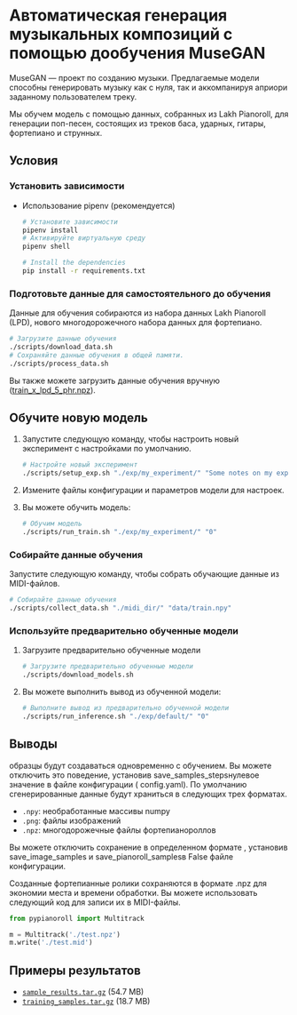 # Автоматическая генерация музыкальных композиций с помощью дообучения MuseGAN

MuseGAN — проект по созданию музыки. Предлагаемые модели способны генерировать музыку как с нуля, так и аккомпанируя априори заданному пользователем треку.

Мы обучем модель с помощью данных, собранных из   Lakh Pianoroll, для генерации  поп-песен, состоящих из треков баса, ударных, гитары, фортепиано и струнных.


## Условия

### Установить зависимости

- Использование  pipenv (рекомендуется)

  ```sh
  # Установите зависимости
  pipenv install
  # Активируйте виртуальную среду
  pipenv shell
  ```

  ```sh
  # Install the dependencies
  pip install -r requirements.txt
  ```

### Подготовьте данные для самостоятельного до обучения


Данные для обучения собираются из набора данных Lakh Pianoroll (LPD), нового многодорожечного набора данных для фортепиано.

```sh
# Загрузите данные обучения
./scripts/download_data.sh
# Сохраняйте данные обучения в общей памяти.
./scripts/process_data.sh
```

Вы также можете загрузить данные обучения вручную
([train_x_lpd_5_phr.npz](https://docs.google.com/uc?export=download&id=14rrC5bSQkB9VYWrvt2IhsCjOKYrguk3S)).

## Обучите новую модель

1. Запустите следующую команду, чтобы настроить новый эксперимент с настройками по умолчанию.

   ```sh
   # Настройте новый эксперимент
   ./scripts/setup_exp.sh "./exp/my_experiment/" "Some notes on my experiment"
   ```

2. Измените файлы конфигурации и параметров модели для  настроек.

3. Вы можете обучить модель:

     ```sh
     # Обучим модель
     ./scripts/run_train.sh "./exp/my_experiment/" "0"
     ```

### Собирайте данные обучения

Запустите следующую команду, чтобы собрать обучающие данные из MIDI-файлов.

  ```sh
  # Собирайте данные обучения
  ./scripts/collect_data.sh "./midi_dir/" "data/train.npy"
  ```

### Используйте предварительно обученные модели  

1. Загрузите предварительно обученные модели

   ```sh
   # Загрузите предварительно обученные модели
   ./scripts/download_models.sh
   ```

2. Вы можете выполнить вывод из обученной модели:

   ```sh
   # Выполните вывод из предварительно обученной модели
   ./scripts/run_inference.sh "./exp/default/" "0"
   ```

## Выводы

образцы будут создаваться одновременно с обучением. Вы можете отключить это поведение, установив save_samples_stepsнулевое значение в файле конфигурации ( config.yaml). По умолчанию сгенерированные данные будут храниться в следующих трех форматах.

- `.npy`: необработанные массивы numpy
- `.png`: файлы изображений
- `.npz`: многодорожечные файлы фортепианороллов

Вы можете отключить сохранение в определенном формате , установив save_image_samples и save_pianoroll_samplesв False файле конфигурации.

Созданные фортепианные ролики сохраняются в формате .npz для экономии места и времени обработки. Вы можете использовать следующий код для записи их в MIDI-файлы.

```python
from pypianoroll import Multitrack

m = Multitrack('./test.npz')
m.write('./test.mid')
```

## Примеры результатов


- [`sample_results.tar.gz`](https://docs.google.com/uc?export=download&id=1BsNtc8_mpLK5l2F5jncIkHbTcJqtZu2w) (54.7 MB)
- [`training_samples.tar.gz`](https://docs.google.com/uc?export=download&id=1pZk0YCElcHHSBfhbV8j_zaRr1zhEQUzN) (18.7 MB)
